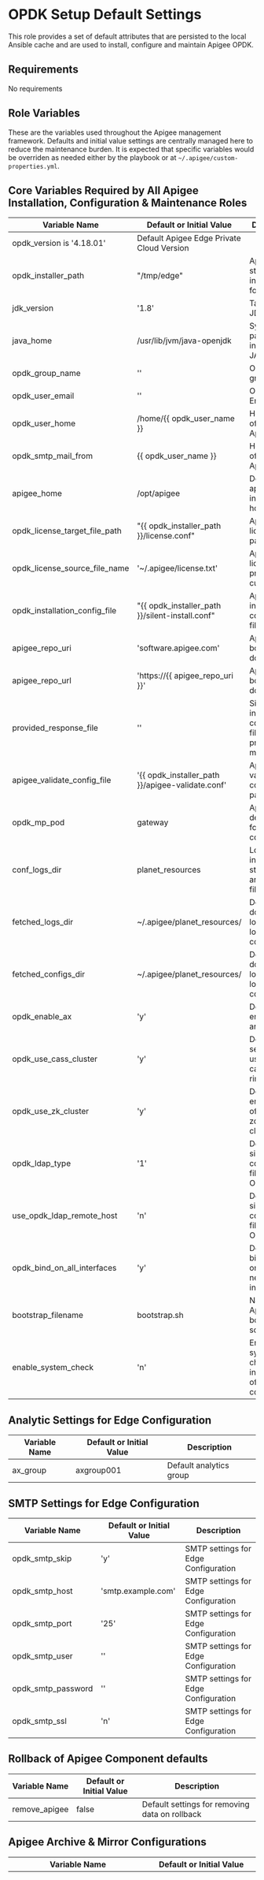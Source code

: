 OPDK Setup Default Settings
===========================

This role provides a set of default attributes that are persisted to the local Ansible cache and are used to install,
configure and maintain Apigee OPDK. 

Requirements
------------

No requirements

Role Variables
--------------

These are the variables used throughout the Apigee management framework. Defaults and initial value settings
are centrally managed here to reduce the maintenance burden. It is expected that specific variables would be
overriden as needed either by the playbook or at `~/.apigee/custom-properties.yml`.

## Core Variables Required by All Apigee Installation, Configuration & Maintenance Roles

| Variable Name | Default or Initial Value | Description |
| --- | --- | --- |
| opdk_version is  '4.18.01' | Default Apigee Edge Private Cloud Version |
| opdk_installer_path | "/tmp/edge" | Apigee staging installation folder |
| jdk_version | '1.8' | Target Java JDK version |
| java_home | /usr/lib/jvm/java-openjdk | System file path to use in JAVA_HOME |
| opdk_group_name |  '' | OPDK OS group name|
| opdk_user_email | '' | OPDK User Email |
| opdk_user_home | /home/{{ opdk_user_name }} | Home folder of the Apigee user |
| opdk_smtp_mail_from | {{ opdk_user_name }} | Home folder of the Apigee user |
| apigee_home | /opt/apigee | Default apigee installation home |
| opdk_license_target_file_path | "{{ opdk_installer_path }}/license.conf" | Apigee license file path |
| opdk_license_source_file_name | '~/.apigee/license.txt' | Apigee license file provided by customer |
| opdk_installation_config_file | "{{ opdk_installer_path }}/silent-install.conf" | Apigee silent installation configuration file |
| apigee_repo_uri | 'software.apigee.com' | Apigee bootstrap download uri |
| apigee_repo_url | 'https://{{ apigee_repo_uri }}' | Apigee bootstrap download url |
| provided_response_file | '' | Silent installation configuration file that is provided manually |
| apigee_validate_config_file | '{{ opdk_installer_path }}/apigee-validate.conf' | Apigee validate config file path |
| opdk_mp_pod | gateway | Apigee edge default pod for silent-config file |
| conf_logs_dir | planet_resources | Local folder in which to store logs and config files |
| fetched_logs_dir | ~/.apigee/planet_resources/ | Default download location for log and config files |
| fetched_configs_dir | ~/.apigee/planet_resources/ | Default download location for log and config files |
| opdk_enable_ax | 'y' | Default to enable analytics |
| opdk_use_cass_cluster | 'y' | Default setting to use a cassandra ring |
| opdk_use_zk_cluster | 'y' | Default to enable use of the zookeeper cluster |
| opdk_ldap_type | '1' | Default silent-install configuration file for OpenLDAP |
| use_opdk_ldap_remote_host | 'n' | Default silent-install configuration file for OpenLDAP |
| opdk_bind_on_all_interfaces | 'y' | Default to bind OPDK on all network interfaces |
| bootstrap_filename | bootstrap.sh | Name of Apigee bootstrap script 
| enable_system_check | 'n' | Enable system check during installation of Apigee component | 

## Analytic Settings for Edge Configuration

| Variable Name | Default or Initial Value | Description |
| --- | --- | --- |
| ax_group | axgroup001 | Default analytics group |

## SMTP Settings for Edge Configuration
| Variable Name | Default or Initial Value | Description |
| --- | --- | --- |
| opdk_smtp_skip | 'y' | SMTP settings for Edge Configuration | 
| opdk_smtp_host | 'smtp.example.com' | SMTP settings for Edge Configuration |
| opdk_smtp_port | '25' | SMTP settings for Edge Configuration |
| opdk_smtp_user | '' | SMTP settings for Edge Configuration |
| opdk_smtp_password | '' | SMTP settings for Edge Configuration |
| opdk_smtp_ssl | 'n' | SMTP settings for Edge Configuration |

## Rollback of Apigee Component defaults 
| Variable Name | Default or Initial Value | Description |
| --- | --- | --- |
| remove_apigee | false | Default settings for removing data on rollback |

## Apigee Archive & Mirror Configurations
| Variable Name | Default or Initial Value | Description |
| --- | --- | --- |
| copy_archive | yes | Choose whether to copy the Apigee Mirror archive from your control machine or use an existing archive on the server |
| archive_folder | {{ opdk_installer_path }}/tmp | Storage folder for the Apigee archive |
| archive_name | apigee-{{ opdk_version }}.tar.gz | Apigee archive that is created when a mirror is used. |
| archive_path | '{{ apigee_installation_home }}/data/apigee-mirror/{{ archive_name }}' | Path to the Apigee archive that is created by apigee-mirror package |
| apigee_data_backup_archive_name | apigee_data_backup.tar.gz | Default name of the backup archive of the apigee data folder |
| apigee_archive_storage_folder | '{{ opdk_installer_path }}' | Default folder in which the apigee data backup archive will be stored. |
| apigeereleasever | {{ opdk_version }} | Default version of the Apigee mirror to use |

## Apigee Credential Variable Names
| Variable Name | Default or Initial Value | Description |
| --- | --- | --- |
| opdk_user_name |  'apigee' | OPDK OS user name |
| opdk_user_pass | '' | OPDK User Password |
| admin_user | '{{ opdk_user_name }}' | Apigee admin user name |
| admin_pass | '{{ opdk_user_name }}' | Apigee admin user password |
| apigee_repo_user | '{{ opdk_user_name }}' | Apigee bootstrap download user name |
| opdk_ldap_pass | '' | 
| grafana_username | admin | Monitoring dashboard UI user name |
| grafana_password | {{ opdk_user_pass }} | Monitoring dashboard UI password |
| opdk_cass_username | '' | Cassandra username |
| opdk_cass_password | '' | Cassandra password |
| opdk_cass_auth | 'n' | Enable Cassandra authentication |

## Apigee Service Command Line Tools Variable Name    
| Variable Name | Default Value | Description |
|---------------|---------------|-------------|
| apigee_service | '{{ apigee_home }}/apigee-service/bin/apigee-service' | Apigee service command as of 4.16.xx |
| apigee_setup | '{{ apigee_home }}/apigee-setup/bin/setup.sh' | Apigee setup command as of 4.16.xx |
| apigee_update | '{{ apigee_home }}/apigee-setup/bin/update.sh' | Apigee update command as of 4.16.xx |
| apigee_all | '{{ apigee_home }}/apigee-service/bin/apigee-all' | Apigee all command as of 4.16.xx |
| nodetool | '{{ apigee_home }}/apigee-cassandra/bin/nodetool' | Cassandra nodetool command |
    
# Apigee Edge Ports

## Cassandra Ports
| Variable Name | Port Number |
| --- | --- |
| cassandra_jmx_port | 7199 |
| cassandra_thrift_client_port | 9160 |
| cassandra_cql_native_port | 9042 |
| cassandra_non_ssl_gossip_port | 7000 |
| cassandra_ssl_gossip_port | 7001 |

## Zookeeper Ports
| Variable Name | Port Number |
| --- | --- |
| zk_data_port | 2181 |
| zk_leader_port | 2888 |
| zk_voter_port | 3888 |

## Message Processor Ports
| Variable Name | Port Number |
| --- | --- |
| mp_int_mgmt_port | 4528 |
| mp_ext_mgmt_port | 8082 |
| mp_jmx_port | 1101 |
| mp_router_port | 8998 |

## Management Server Ports
| Variable Name | Port Number |
| --- | --- |
| ms_jmx_port | 1099 |
| ms_ext_mgmt_port | 8080 |

## Router Ports
| Variable Name | Port Number |
| --- | --- |
| router_jmx_port | 1100 |
| router_ext_mgmt_port | 8081 |
| router_int_mgmt_port | 4527 |
| router_load_balancer_port | 15999 |
    
## Qpid Ports 
| Variable Name | Port Number |
| --- | --- |
| qpid_jmx_port | 1102 |
| qpid_int_mgmt_port | 4529 |
| qpid_messaging_port | 5672 |
| qpid_ext_mgmt_port | 8083 |

## Postgres & PostgreSQL Ports
| Variable Name | Port Number |
| --- | --- |
| pg_jmx_port | 1103 |
| pg_int_mgmt_port | 4530 |
| pg_db_port | 5432 |
| pg_ext_mgmt_port | 8084 |

## Management UI Ports 
| Variable Name | Port Number |
| --- | --- |
| ui_http_port | 9000 |

## Default Message Processor Port 
| Variable Name | Port Number |
| --- | --- |
| edge_proxy_port | 9001 |

## OpenLDAP Port
| Variable Name | Port Number |
| --- | --- |
| ldap_data_port | 10389 |

## Monitoring Dashboard - Influxdb Port
| Variable Name | Port Number |
| --- | --- |
| influxdb_system_port | 25826 |
| influxdb_port | 8086 |
| influxdb_host | 127.0.0.1 

## Monitoring Dashboard - Grafana Port
| Variable Name | Port Number | Description |
| --- | --- | --- |
| grafana_port | 3000 | Grafana UI port |
    
## Configuring Edge Org and Virtual Host
| Variable Name | Port Number | Description |
| --- | --- | --- |
| org_name | opdk | Default org name |
| env_name | test | Default environment name |
| new_user | 'y' | Default for creating a new user in org |
| first_name | Opdk | Default for first_name in creating new user |
| last_name | User | Default for last_name in creating new user |
| virtual_host_port | 9001 | Virtual host port for the org |
| virtual_host_name | default | Virtual Host name for the org
| virtual_host_alias | '127.0.0.1' | Virtual host alias |
| onboarding_config | 'apigee-provision.conf' | Default onboarding provisioning file name |
| onboarding_config_file_path | "{{ opdk_installer_path }}/{{ onboarding_config }}" | Default onboarding provisioning file path |
| apigee_provision_dir | '{{ apigee_home }}/apigee-provision' | Default onboarding provisioning directory |

## Apigee Baas Core Attributes
| Variable Name | Port Number | Description |
| --- | --- | --- |
| opdk_baas_silent_install_file_path | '{{ opdk_installer_path }}/edge-baas-response.conf' | Default location and name of the Baas Silent Install file |
| opdk_baas_provided_silent_install_file | '' | Baas silent install file provided by customer |
| baas_cluster_name | 'apigee_baas' | Default cluster name is "apigee_baas" |
| baas_create_org_and_user_script | "{{ apigee_home }}/baas-usergrid/bin/create_org_and_user.py" | Script to create orgs and users on Baas |


## Apigee Baas SMTP Configuration
| Variable Name | Port Number | Description |
| --- | --- | --- |
| baas_smtp_host | 'smtp.gmail.com' | SMTP host server for BaaS |
| baas_smtp_port | '465' | SMTP port server for BaaS |
| baas_smtp_ssl | 'n' | SMTP SSL configuration for BaaS |

## Apigee Baas Ports
| Variable Name | Port Number | Description |
| --- | --- | --- |
| baas_load_balancer_host | '' | URL of the load balancer for the API BaaS Stack nodes or IP/DNS of a single Stack node with no load balancer |
| baas_load_balancer_port | '8080' | Port of the load balancer for the API BaaS Stack nodes or port of a single Stack node with no load balancer |
| baas_portal_port | '9000' | Default portal UI value is 9000 |
| baas_elasticsearch_port_low | '9200' | Default Elastic search low port |
| baas_elasticsearch_port_high | '9300' | Default Elastic search high port |
    
## Define the API BaaS Credentials
| Variable Name | Port Number |
| --- | --- |
| baas_admin_name | '' |
| baas_admin_email | '' |
| baas_admin_pass | '' |
| baas_superuser_name | '' |
| baas_superuser_email | '' |
| baas_superuser_pass | '' |
| baas_smtp_user | '' |
| baas_smtp_user_pass | '' |
    
## Default system config files to download

    system_config_files:
      - { dir: '/etc/', name: 'hosts' }
      - { dir: '/etc/', name: 'hosts.allow' }
      - { dir: '/etc/', name: 'hosts.deny' }
      - { dir: '/etc/', name: 'environment' }
      - { dir: '/etc/', name: 'profile' }
      - { dir: '/etc/', name: 'bashrc' }
      - { dir: '/etc/', name: 'resolv.conf' }
      - { dir: '/var/log/', name: 'messages' }
      - { dir: '/etc/', name: 'sysctl.conf' }
      - { dir: '/etc/', name: 'sudoers' }
      - { dir: '/etc/security/', name: 'limits.conf' }
      - { dir: '/etc/security/limits.d/', name: '*conf' }
    
    apigee_config_files:
      - { dir: '{{ opdk_installer_path }}/', name: '*conf' }
      - { dir: '{{ apigee_home }}/customer/', name: '*' }
      - { dir: '{{ apigee_home }}/apigee-cassandra/', name: '*yaml' }
      - { dir: '{{ apigee_home }}/etc/', name: 'default*.sh' }
    
    apigee_log_files:
      - { dir: '{{ opdk_installer_path }}/', name: '*.log' }
      - { dir: '{{ opdk_installer_path }}/var/log/', name: '*.log' }
      - { dir: '{{ opdk_installer_path }}/', name: '*.txt' }
      - { dir: '{{ apigee_home }}/var/log/', name: '*.log' }
      - { dir: '{{ apigee_home }}/', name: '*.out' }

Dependencies
------------

No dependencies

Example Playbook
----------------

    - hosts: servers
      roles:
         - { role: apigee-opdk-setup-default-settings }

License
-------

Apache License Version 2.0, January 2004

Author Information
------------------

Carlos Frias
<!-- BEGIN Google Required Disclaimer -->

# Not Google Product Clause

This is not an officially supported Google product.
<!-- END Google Required Disclaimer -->
<!-- BEGIN Google How To Contribute -->
# How to Contribute

We'd love to accept your patches and contributions to this project. Please review our [guidelines](CONTRIBUTING.md).
<!-- END Google How To Contribute -->